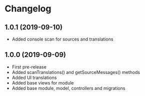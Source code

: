 Changelog
=========

## 1.0.1 (2019-09-10)
 * Added console scan for sources and translations
 
## 1.0.0 (2019-09-09)
 * First pre-release
 * Added scanTranslations() and getSourceMessages() methods
 * Added UI translations
 * Added base views for module
 * Added base module, model, controllers and migrations

